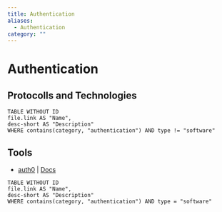 ```yaml
---
title: Authentication
aliases:
  - Authentication
category: ""
---
```

# Authentication

## Protocolls and Technologies

```dataview
TABLE WITHOUT ID
file.link AS "Name",
desc-short AS "Description"
WHERE contains(category, "authentication") AND type != "software"
```

## Tools

- [auth0] | [Docs](https://auth0.com/docs)

```dataview
TABLE WITHOUT ID
file.link AS "Name",
desc-short AS "Description"
WHERE contains(category, "authentication") AND type = "software"
```

[auth0]: <https://auth0.com/>